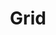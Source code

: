 ---
title: Grid
tags:
icon: grid
svg: '<svg xmlns="http://www.w3.org/2000/svg" width="24" height="24" fill="none" viewBox="0 0 24 24" stroke-width="1.5" stroke-linecap="round" stroke-linejoin="round" stroke="currentColor"><path d="M3 7c0-1.886 0-2.828.586-3.414C4.172 3 5.114 3 7 3c1.886 0 2.828 0 3.414.586C11 4.172 11 5.114 11 7c0 1.886 0 2.828-.586 3.414C9.828 11 8.886 11 7 11c-1.886 0-2.828 0-3.414-.586C3 9.828 3 8.886 3 7Zm0 10c0-1.886 0-2.828.586-3.414C4.172 13 5.114 13 7 13c1.886 0 2.828 0 3.414.586C11 14.172 11 15.114 11 17c0 1.886 0 2.828-.586 3.414C9.828 21 8.886 21 7 21c-1.886 0-2.828 0-3.414-.586C3 19.828 3 18.886 3 17ZM13 7c0-1.886 0-2.828.586-3.414C14.172 3 15.114 3 17 3c1.886 0 2.828 0 3.414.586C21 4.172 21 5.114 21 7c0 1.886 0 2.828-.586 3.414C19.828 11 18.886 11 17 11c-1.886 0-2.828 0-3.414-.586C13 9.828 13 8.886 13 7Zm0 10c0-1.886 0-2.828.586-3.414C14.172 13 15.114 13 17 13c1.886 0 2.828 0 3.414.586C21 14.172 21 15.114 21 17c0 1.886 0 2.828-.586 3.414C19.828 21 18.886 21 17 21c-1.886 0-2.828 0-3.414-.586C13 19.828 13 18.886 13 17Z"/></svg>'
---